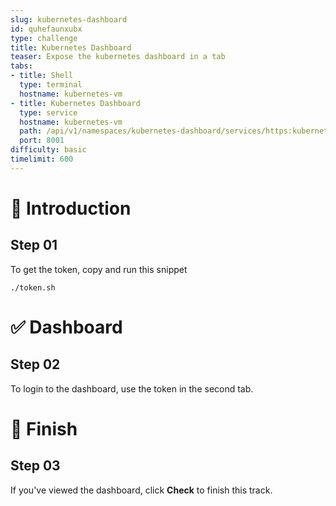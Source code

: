 ```yaml
---
slug: kubernetes-dashboard
id: quhefaunxubx
type: challenge
title: Kubernetes Dashboard
teaser: Expose the kubernetes dashboard in a tab
tabs:
- title: Shell
  type: terminal
  hostname: kubernetes-vm
- title: Kubernetes Dashboard
  type: service
  hostname: kubernetes-vm
  path: /api/v1/namespaces/kubernetes-dashboard/services/https:kubernetes-dashboard:/proxy/
  port: 8001
difficulty: basic
timelimit: 600
---
```


👋 Introduction
===============

## Step 01

To get the token, copy and run this snippet

```
./token.sh
```

✅ Dashboard
============

## Step 02

To login to the dashboard, use the token in the second tab.

🏁 Finish
=========

## Step 03

If you've viewed the dashboard, click **Check** to finish this track.
